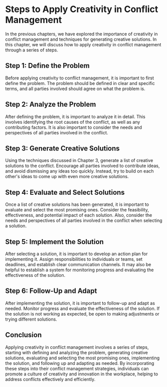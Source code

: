Steps to Apply Creativity in Conflict Management
=======================================================================================================

In the previous chapters, we have explored the importance of creativity in conflict management and techniques for generating creative solutions. In this chapter, we will discuss how to apply creativity in conflict management through a series of steps.

Step 1: Define the Problem
--------------------------

Before applying creativity to conflict management, it is important to first define the problem. The problem should be defined in clear and specific terms, and all parties involved should agree on what the problem is.

Step 2: Analyze the Problem
---------------------------

After defining the problem, it is important to analyze it in detail. This involves identifying the root causes of the conflict, as well as any contributing factors. It is also important to consider the needs and perspectives of all parties involved in the conflict.

Step 3: Generate Creative Solutions
-----------------------------------

Using the techniques discussed in Chapter 3, generate a list of creative solutions to the conflict. Encourage all parties involved to contribute ideas, and avoid dismissing any ideas too quickly. Instead, try to build on each other's ideas to come up with even more creative solutions.

Step 4: Evaluate and Select Solutions
-------------------------------------

Once a list of creative solutions has been generated, it is important to evaluate and select the most promising ones. Consider the feasibility, effectiveness, and potential impact of each solution. Also, consider the needs and perspectives of all parties involved in the conflict when selecting a solution.

Step 5: Implement the Solution
------------------------------

After selecting a solution, it is important to develop an action plan for implementing it. Assign responsibilities to individuals or teams, set deadlines, and establish clear communication channels. It may also be helpful to establish a system for monitoring progress and evaluating the effectiveness of the solution.

Step 6: Follow-Up and Adapt
---------------------------

After implementing the solution, it is important to follow-up and adapt as needed. Monitor progress and evaluate the effectiveness of the solution. If the solution is not working as expected, be open to making adjustments or trying different solutions.

Conclusion
----------

Applying creativity in conflict management involves a series of steps, starting with defining and analyzing the problem, generating creative solutions, evaluating and selecting the most promising ones, implementing the solution, and following up and adapting as needed. By incorporating these steps into their conflict management strategies, individuals can promote a culture of creativity and innovation in the workplace, helping to address conflicts effectively and efficiently.
